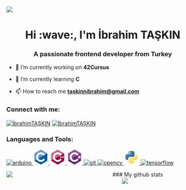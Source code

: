 <img src="https://github.com/itaskinn/itaskinn/blob/main/36033.gif" width="auto" height="500px">
<h1 align="center">Hi :wave:, I'm İbrahim TAŞKIN</h1>
<h3 align="center">A passionate frontend developer from Turkey</h3>

- :telescope: I’m currently working on **42Cursus**
 
- :seedling: I’m currently learning **C**

- :mailbox: How to reach me **taskinnibrahim@gmail.com**

<h3 align="left">Connect with me:</h3>
<p align="left">
<a href="https://linkedin.com/in/ibrahim-taşkin-a80156208/" target="blank"><img align="center" src="https://raw.githubusercontent.com/rahuldkjain/github-profile-readme-generator/master/src/images/icons/Social/linked-in-alt.svg" alt="İbrahimTAŞKIN" height="30" width="40" /></a>
<a href="https://instagram.com/ibrahim.tasknn" target="blank"><img align="center" src="https://raw.githubusercontent.com/rahuldkjain/github-profile-readme-generator/master/src/images/icons/Social/instagram.svg" alt="İbrahimTAŞKIN" height="30" width="40" /></a>
</p>
<h3 align="left">Languages and Tools:</h3>
<p align="left"> <a href="https://www.arduino.cc/" target="_blank" rel="noreferrer"> <img src="https://cdn.worldvectorlogo.com/logos/arduino-1.svg" alt="arduino" width="40" height="40"/> </a> <a href="https://www.cprogramming.com/" target="_blank" rel="noreferrer"> <img src="https://raw.githubusercontent.com/devicons/devicon/master/icons/c/c-original.svg" alt="c" width="40" height="40"/> </a> <a href="https://www.w3schools.com/cpp/" target="_blank" rel="noreferrer"> <img src="https://raw.githubusercontent.com/devicons/devicon/master/icons/cplusplus/cplusplus-original.svg" alt="cplusplus" width="40" height="40"/> </a> <a href="https://www.w3schools.com/cs/" target="_blank" rel="noreferrer"> <img src="https://raw.githubusercontent.com/devicons/devicon/master/icons/csharp/csharp-original.svg" alt="csharp" width="40" height="40"/> </a> <a href="https://git-scm.com/" target="_blank" rel="noreferrer"> <img src="https://www.vectorlogo.zone/logos/git-scm/git-scm-icon.svg" alt="git" width="40" height="40"/> </a> <a href="https://opencv.org/" target="_blank" rel="noreferrer"> <img src="https://www.vectorlogo.zone/logos/opencv/opencv-icon.svg" alt="opencv" width="40" height="40"/> </a> <a href="https://www.python.org" target="_blank" rel="noreferrer"> <img src="https://raw.githubusercontent.com/devicons/devicon/master/icons/python/python-original.svg" alt="python" width="40" height="40"/> </a> <a href="https://www.tensorflow.org" target="_blank" rel="noreferrer"> <img src="https://www.vectorlogo.zone/logos/tensorflow/tensorflow-icon.svg" alt="tensorflow" width="40" height="40"/> </a> </p>
### My github stats
<a href="https://github.com/S/github-readme-stats">
  <img align="left" width="55%" src="https://github-readme-stats.vercel.app/api?username=itaskinn&show_icons=true&theme=radical" />
</a>
<a href="https://github.com/itaskinn/github-readme-stats">
  <img align="right" width="40%" src="https://github-readme-stats.vercel.app/api/top-langs/?username=itaskinn&layout=compact&theme=radical" />
</a>
